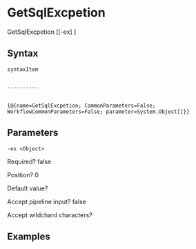 

# GetSqlExcpetion


GetSqlExcpetion [[-ex] <Object>]


## Syntax

    syntaxItem                                                                                                                                                                                                                                                                                                                                                                                                                                                                                                                                                                                                                                                                                                                                                                                                                                                                                                                                                                                                                                                      

    ----------                                                                                                                                                                                                                                                                                                                                                                                                                                                                                                                                                                                                                                                                                                                                                                                                                                                                                                                                                                                                                                                      

    {@{name=GetSqlExcpetion; CommonParameters=False; WorkflowCommonParameters=False; parameter=System.Object[]}}



## Parameters

    
    -ex <Object>

Required?  false

Position? 0

Default value? 

Accept pipeline input? false

Accept wildchard characters? 
    

## Examples


